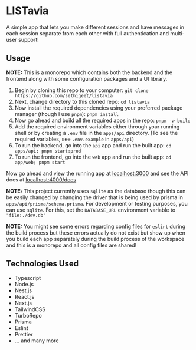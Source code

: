 # LISTavia

A simple app that lets you make different sessions and have messages in each session separate from each other with full authentication and multi-user support!

## Usage

**NOTE:** This is a monorepo which contains both the backend and the frontend along with some configuration packages and a UI library.

1. Begin by cloning this repo to your computer: `git clone https://github.com/sethigeet/listavia`
1. Next, change directory to this cloned repo: `cd listavia`
1. Now install the required dependencies using your preferred package manager (though I use `pnpm`): `pnpm install`
1. Now go ahead and build all the required apps in the repo: `pnpm -w build`
1. Add the required environment variables either through your running shell or by creating a `.env` file in the `apps/api` directory. (To see the required variables, see `.env.example` in `apps/api`)
1. To run the backend, go into the `api` app and run the built app: `cd apps/api; pnpm start:prod`
1. To run the frontend, go into the `web` app and run the built app: `cd app/web; pnpm start`

Now go ahead and view the running app at [localhost:3000](http://localhost:3000) and see the API docs at [localhost:4000/docs](http://localhost:4000/docs)

**NOTE:** This project currently uses `sqlite` as the database though this can be easily changed by changing the driver that is being used by prisma in `apps/api/prisma/schema.prisma`. For development or testing purposes, you can use `sqlite`. For this, set the `DATABASE_URL` environment variable to `"file:./dev.db"`

**NOTE:** You might see some errors regarding config files for `eslint` during the build process but these errors actually do not exist but show up when you build each app separately during the build process of the workspace and this is a monorepo and all config files are shared!

## Technologies Used

- Typescript
- Node.js
- Nest.js
- React.js
- Next.js
- TailwindCSS
- TurboRepo
- Prisma
- Eslint
- Prettier
- ... and many more
